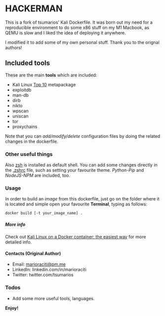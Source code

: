 # HACKERMAN
This is a fork of tsumarios' Kali Dockerfile. It was born out my need for a reproducible environment to do some x86 stuff on my M1 Macbook, as QEMU is slow and I liked the idea of deploying it anywhere.

I modified it to add some of my own personal stuff. Thank you to the orignal authors!

## Included tools
These are the main **tools** which are included:

- Kali Linux [Top 10](https://tools.kali.org/kali-metapackages) metapackage
- exploitdb
- man-db
- dirb
- nikto
- wpscan
- uniscan
- tor
- proxychains

Note that you can _add/modify/delete_ configuration files by doing the related changes in the dockerfile.

### Other useful things

Also [zsh](https://github.com/robbyrussell/oh-my-zsh/wiki/Installing-ZSH) is installed as default shell. You can add some changes directly in the [.zshrc](https://github.com/zMrSec/Kali-Linux-Dockerfile/blob/master/config/.zshrc) file, such as setting your favourite theme.
_Python-Pip_ and _NodeJS-NPM_ are included, too.

### Usage

In order to build an _image_ from this dockerfile, just go on the folder where it is located and simple open your favourite **Terminal**, typing as follows:

```sh
docker build [-t your_image_name] .
```

##### More info

Check out [Kali Linux on a Docker container: the easiest way](https://tsumarios.medium.com/kali-linux-on-docker-container-the-easiest-way-e5a551348788) for more detailed info.

#### Contacts (Original Author)

- Email: marioraciti@pm.me
- LinkedIn: linkedin.com/in/marioraciti
- Twitter: twitter.com/tsumarios

### Todos

- Add some more useful tools, languages.

**Enjoy!**
